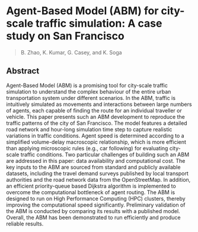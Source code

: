 # Agent-Based Model (ABM) for city-scale traffic simulation: A case study on San Francisco
> B. Zhao, K. Kumar, ​G. Casey,​ and K. Soga

## Abstract
Agent-Based Model (ABM) is a promising tool for city-scale traffic simulation to understand the complex behaviour of the entire urban transportation system under different scenarios. In the ABM, traffic is intuitively simulated as movements and interactions between large numbers of agents, each capable of finding the route for an individual traveller or vehicle. This paper presents such an ABM development to reproduce the traffic patterns of the city of San Francisco. The model features a detailed road network and hour-long simulation time step to capture realistic variations in traffic conditions. Agent speed is determined according to a simplified volume-delay macroscopic relationship, which is more efficient than applying microscopic rules (e.g., car following) for evaluating city-scale traffic conditions. Two particular challenges of building such an ABM are addressed in this paper: data availability and computational cost. The key inputs to the ABM are sourced from standard and publicly available datasets, including the travel demand surveys published by local transport authorities and the road network data from the OpenStreetMap. In addition, an efficient priority-queue based Dijkstra algorithm is implemented to overcome the computational bottleneck of agent routing. The ABM is designed to run on High Performance Computing (HPC) clusters, thereby improving the computational speed significantly. Preliminary validation of the ABM is conducted by comparing its
results with a published model. Overall, the ABM has been demonstrated to run efficiently and produce reliable results.
